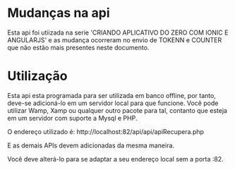 Mudanças na api
===============

Esta api foi utiizada na serie 'CRIANDO APLICATIVO DO ZERO COM IONIC E ANGULARJS' e as mudança ocorreram no envio de TOKENN e COUNTER que não estão mais presentes neste documento.

Utilização
============

Esta api esta programada para ser utilizada em banco offline, por tanto, deve-se adicioná-lo em um servidor local para que funcione. Você pode utilizar Wamp, Xamp ou qualquer outro pacote para tal, contanto que esteja em um servidor com suporte a Mysql e PHP.

O endereço utilizado é: http://localhost:82/api/api/apiRecupera.php

E as demais APIs devem adicionadas da mesma maneira.

Você deve alterá-lo para se adaptar a seu endereço local sem a porta :82.
